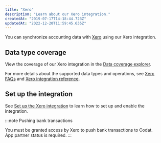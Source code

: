 ```yaml
---
title: "Xero"
description: "Learn about our Xero integration."
createdAt: "2019-07-17T14:18:44.723Z"
updatedAt: "2022-12-20T11:59:45.635Z"
---
```


You can synchronize accounting data with <a className="external" href="http://www.xero.com" target="_blank">Xero</a> using our Xero integration.

## Data type coverage

View the coverage of our Xero integration in the <a className="external" href="https://knowledge.codat.io/supported-features/accounting?view=tab-by-integration&integrationKey=gbol" target="_blank">Data coverage explorer</a>.

For more details about the supported data types and operations, see [Xero FAQs](https://docs.codat.io/docs/xero-faq) and [Xero integration reference](https://docs.codat.io/docs/xero-integration-reference).

## Set up the integration

See [Set up the Xero integration](https://docs.codat.io/docs/accounting-xero-setup) to learn how to set up and enable the integration.

:::note Pushing bank transactions

You must be granted access by Xero to push bank transactions to Codat. App partner status is required.
:::
